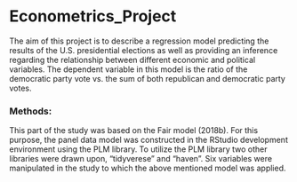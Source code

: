 # Econometrics_Project
The aim of this project is to describe a regression model predicting the results of the U.S. presidential elections as well as providing an inference regarding the relationship between different economic and political variables. The dependent variable in this model is the ratio of the democratic party vote vs. the sum of both republican and democratic party votes.
### Methods:
This part of the study was based on the Fair model (2018b). For this purpose, the panel data model was constructed in the RStudio development environment using the PLM library. To utilize the PLM library two other libraries were drawn upon, “tidyverese” and “haven”. Six variables were manipulated in the study to which the above mentioned model was applied.
